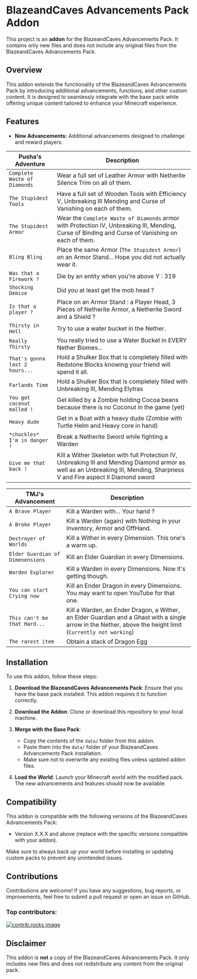 # BlazeandCaves Advancements Pack Addon

This project is an **addon** for the BlazeandCaves Advancements Pack. It contains only new files and does not include any original files from the BlazeandCaves Advancements Pack.

## Overview

This addon extends the functionality of the BlazeandCaves Advancements Pack by introducing additional advancements, functions, and other custom content. It is designed to seamlessly integrate with the base pack while offering unique content tailored to enhance your Minecraft experience.

## Features

- **New Advancements:** Additional advancements designed to challenge and reward players.

| Pusha's Adventure              | Description                                                                                                                                                                  |
| ------------------------------ | ---------------------------------------------------------------------------------------------------------------------------------------------------------------------------- |
| `Complete Waste of Diamonds`   | Wear a full set of Leather Armor with Netherite Silence Trim on all of them.                                                                                                 |
| `The Stupidest Tools`          | Have a full set of Wooden Tools with Efficiency V, Unbreaking III Mending and Curse of Vanishing on each of them.                                                            |
| `The Stupidest Armor`          | Wear the `Complete Waste of Diamonds` armor with Protection IV, Unbreaking III, Mending, Curse of Binding and Curse of Vanishing on each of them.                            |
| `Bling Bling`                  | Place the same Armor (`The Stupidest Armor`) on an Armor Stand... Hope you did not actually wear it.                                                                         |
| `Was that a Firework ?`        | Die by an entity when you're above Y : 319                                                                                                                                   |
| `Shocking Demise`              | Did you at least get the mob head ?                                                                                                                                          |
| `Is that a player ?`           | Place on an Armor Stand : a Player Head, 3 Pieces of Netherite Armor, a Netherite Sword and a Shield ?                                                                       |
| `Thirsty in Hell`              | Try to use a water bucket in the Nether.                                                                                                                                     |
| `Really Thirsty`               | You really tried to use a Water Bucket in EVERY Nether Biomes...                                                                                                             |
| `That's gonna last 2 hours...` | Hold a Shulker Box that is completely filled with Redstone Blocks knowing your friend will spend it all.                                                                     |
| `Farlands Time`                | Hold a Shulker Box that is completely filled with Unbreaking III, Mending Elytras                                                                                            |
| `You got coconut malled !`     | Get killed by a Zombie holding Cocoa beans because there is no Coconut in the game (yet)                                                                                     |
| `Heavy dude`                   | Get in a Boat with a heavy dude (Zombie with Turtle Helm and Heavy core in hand)                                                                                             |
| `*chuckles* I'm in danger !`   | Break a Netherite Sword while fighting a Warden                                                                                                                              |
| `Give me that back !`          | Kill a Wither Skeleton with full Protection IV, Unbreaking III and Mending Diamond armor as well as an Unbreaking III, Mending, Sharpness V and Fire aspect II Diamond sword |

| TMJ's Advancement                | Description                                                                                                                                                 |
| -------------------------------- | ----------------------------------------------------------------------------------------------------------------------------------------------------------- |
| `A Brave Player`                 | Kill a Warden with... Your hand ?                                                                                                                           |
| `A Broke Player`                 | Kill a Warden (again) with Nothing in your Inventory, Armor and OffHand.                                                                                    |
| `Destroyer of Worlds`            | Kill a Wither in every Dimension. This one's a warm up.                                                                                                     |
| `Elder Guardian of Dimenensions` | Kill an Elder Guardian in every Dimensions.                                                                                                                 |
| `Warden Explorer`                | Kill a Warden in every Dimensions. Now it's getting though.                                                                                                 |
| `You can start Crying now`       | Kill an Ender Dragon in every Dimensions. You may want to open YouTube for that one.                                                                        |
| `This can't be that Hard...`     | Kill a Warden, an Ender Dragon, a Wither, an Elder Guardian and a Ghast with a single arrow in the Nether, above the height limit (`Currently not working`) |
| `The rarest item`                | Obtain a stack of Dragon Egg                                                                                                                                |

## Installation

To use this addon, follow these steps:

1. **Download the BlazeandCaves Advancements Pack**: Ensure that you have the base pack installed. This addon requires it to function correctly.
2. **Download the Addon**: Clone or download this repository to your local machine.

3. **Merge with the Base Pack**:

   - Copy the contents of the `data/` folder from this addon.
   - Paste them into the `data/` folder of your BlazeandCaves Advancements Pack installation.
   - Make sure not to overwrite any existing files unless updated addon files.

4. **Load the World**: Launch your Minecraft world with the modified pack. The new advancements and features should now be available.

## Compatibility

This addon is compatible with the following versions of the BlazeandCaves Advancements Pack:

- Version X.X.X and above (replace with the specific versions compatible with your addon).

Make sure to always back up your world before installing or updating custom packs to prevent any unintended issues.

## Contributions

Contributions are welcome! If you have any suggestions, bug reports, or improvements, feel free to submit a pull request or open an issue on GitHub.

### Top contributors:

<a href="https://github.com/FireDroX/BlazeandCaves_Addon_Pack/graphs/contributors">
  <img src="https://contrib.rocks/image?repo=FireDroX/BlazeandCaves_Addon_Pack" alt="contrib.rocks image" />
</a>

## Disclaimer

This addon is **not** a copy of the BlazeandCaves Advancements Pack. It only includes new files and does not redistribute any content from the original pack.
